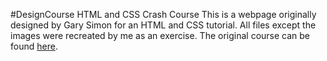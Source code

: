 #DesignCourse HTML and CSS Crash Course
This is a webpage originally designed by Gary Simon for an HTML and CSS tutorial. All files except the images were recreated by me as an exercise. The original course can be found [here](https://www.youtube.com/watch?v=D-h8L5hgW-w).